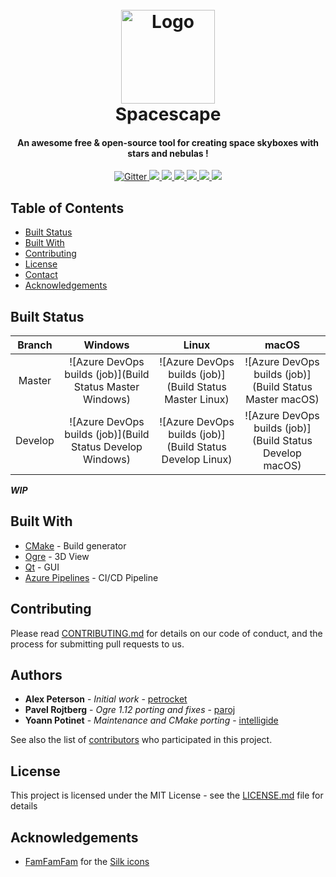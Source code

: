 <h1 align="center">
  <br>
  <a href="https://github.com/FrozenStormInteractive/spacescape">
    <img src="assets/logo.png" alt="Logo" width="150">
   </a>
  <br>
  Spacescape
  <br>
</h1>

<h4 align="center">An awesome free & open-source tool for creating space skyboxes with stars and nebulas !</h4>

<p align="center">
  <a href="https://github.com/FrozenStormInteractive/spacescape/releases">
    <img src="https://img.shields.io/github/v/release/FrozenStormInteractive/spacescape?sort=semver" alt="Gitter">
  </a>
  <a href="https://github.com/FrozenStormInteractive/spacescape/stargazers">
    <img src="https://img.shields.io/github/stars/FrozenStormInteractive/spacescape.svg">
  </a>
  <a href="https://github.com/FrozenStormInteractive/spacescape/issues">
      <img src="https://img.shields.io/github/issues/FrozenStormInteractive/spacescape.svg">
  </a>
  <a href="https://github.com/FrozenStormInteractive/spacescape/pulls">
    <img src="https://img.shields.io/github/issues-pr/FrozenStormInteractive/spacescape">
  </a>
  <a href="https://github.com/FrozenStormInteractive/spacescape/graphs/contributors">
    <img src="https://img.shields.io/github/contributors-anon/FrozenStormInteractive/spacescape.svg">
  </a>
  <a href="https://github.com/FrozenStormInteractive/spacescape/issues">
    <img src="https://img.shields.io/badge/contributions-welcome-orange.svg">
  </a>
  <a href="License.md">
    <img src="https://img.shields.io/badge/license-MIT-blue.svg">
  </a>
</p>

## Table of Contents

* [Built Status](#built-status)
* [Built With](#built-with)
* [Contributing](#contributing)
* [License](#license)
* [Contact](#contact)
* [Acknowledgements](#acknowledgements)

## Built Status

| Branch  | Windows | Linux | macOS |
|:-------:|:-------:|:-----:|:-----:|
| Master | ![Azure DevOps builds (job)](Build Status Master Windows) | ![Azure DevOps builds (job)](Build Status Master Linux) | ![Azure DevOps builds (job)](Build Status Master macOS) |
| Develop | ![Azure DevOps builds (job)](Build Status Develop Windows) | ![Azure DevOps builds (job)](Build Status Develop Linux) | ![Azure DevOps builds (job)](Build Status Develop macOS) |

***WIP***

## Built With

* [CMake](https://cmake.org/) - Build generator
* [Ogre](https://www.ogre3d.org/) - 3D View
* [Qt](https://www.qt.io/) - GUI
* [Azure Pipelines](https://azure.microsoft.com/en-us/services/devops/pipelines/) - CI/CD Pipeline

## Contributing

Please read [CONTRIBUTING.md](https://gist.github.com/PurpleBooth/b24679402957c63ec426) for details on our code of conduct, and the process for submitting pull requests to us.

## Authors

* **Alex Peterson** - *Initial work* - [petrocket](https://github.com/petrocket)
* **Pavel Rojtberg** - *Ogre 1.12 porting and fixes* - [paroj](https://github.com/paroj)
* **Yoann Potinet** - *Maintenance and CMake porting* - [intelligide](https://github.com/intelligide)

See also the list of [contributors](https://github.com/FrozenStormInteractive/spacescape/graphs/contributors) who participated in this project.

## License

This project is licensed under the MIT License - see the [LICENSE.md](LICENSE.md) file for details

## Acknowledgements

* [FamFamFam](http://www.famfamfam.com) for the [Silk icons](http://www.famfamfam.com/lab/icons/silk/)

[Build Status Master Windows]: https://img.shields.io/azure-devops/build/FrozenStormInteractive/c7771d24-d619-4d69-963a-3220f6421a95/6/master?job=Windows "Build Status Master Windows"
[Build Status Master Linux]: https://img.shields.io/azure-devops/build/FrozenStormInteractive/c7771d24-d619-4d69-963a-3220f6421a95/6/master?job=Linux "Build Status Master Linux"
[Build Status Master macOS]: https://img.shields.io/azure-devops/build/FrozenStormInteractive/c7771d24-d619-4d69-963a-3220f6421a95/6/master?job=MacOS "Build Status Master macOS"
[Build Status Develop Windows]: https://img.shields.io/azure-devops/build/FrozenStormInteractive/c7771d24-d619-4d69-963a-3220f6421a95/6/develop?job=Windows "Build Status Develop Windows"
[Build Status Develop Linux]: https://img.shields.io/azure-devops/build/FrozenStormInteractive/c7771d24-d619-4d69-963a-3220f6421a95/6/develop?job=Linux "Build Status Develop Linux"
[Build Status Develop macOS]: https://img.shields.io/azure-devops/build/FrozenStormInteractive/c7771d24-d619-4d69-963a-3220f6421a95/6/develop?job=MacOS "Build Status Develop macOS"
